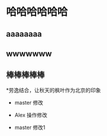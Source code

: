 # 哈哈哈哈哈哈
## aaaaaaaa
##  wwwwwww
## 棒棒棒棒棒

*劳逸结合，让秋天的枫叶作为北京的印象

* master 修改

* Alex 操作修改

* master 修改1